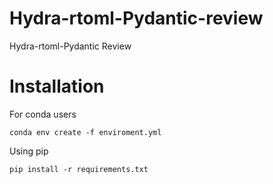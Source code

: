 # Hydra-rtoml-Pydantic-review
Hydra-rtoml-Pydantic Review


# Installation

For conda users

```
conda env create -f enviroment.yml 
```

Using pip

```
pip install -r requirements.txt
```